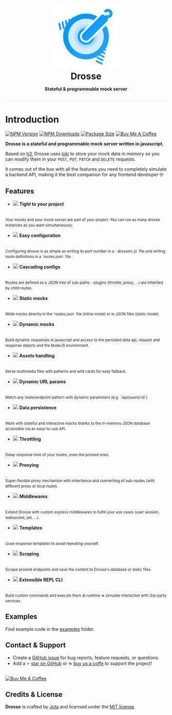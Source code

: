 <div align="center" style="padding-bottom:1rem;margin-bottom:2rem;border-bottom:1px solid rgba(128,128,128, 0.2)">
  <h1 style="margin-bottom:0">
    <img src="https://raw.githubusercontent.com/jota-one/drosse/master/docs/_media/drosse-logo.svg"/>
    <br>
    Drosse
  </h1>
  <p><strong>Stateful & programmable mock server</strong></p>
</div>

# Introduction

[![NPM Version](https://flat.badgen.net/npm/v/@jota-one/drosse)](https://www.npmjs.com/package/@jota-one/drosse)
[![NPM Downloads](https://flat.badgen.net/npm/dt/@jota-one/drosse)](https://www.npmjs.com/package/@jota-one/drosse)
[![Package Size](https://flat.badgen.net/packagephobia/install/@jota-one/drosse)](https://packagephobia.now.sh/result?p=@jota-one/drosse)
[![Buy Me A Coffee][bmc-shield-src]][bmc-href]

<!-- Badges -->

[bmc-src]: https://bmc-cdn.nyc3.digitaloceanspaces.com/BMC-button-images/custom_images/orange_img.png
[bmc-href]: https://www.buymeacoffee.com/drosse
[bmc-shield-src]: https://img.shields.io/static/v1?message=Buy%20me%20a%20coffee&logo=buy-me-a-coffee&style=flat-square&label=Sponsor&logoColor=white&color=ff813f

**Drosse is a stateful and programmable mock server written in javascript.**

Based on [h3](https://github.com/unjs/h3), Drosse uses [loki](https://github.com/techfort/LokiJS)
to store your mock data in memory so you can modify them in your
`POST`, `PUT`, `PATCH` and `DELETE` requests.

It comes out of the box with all the features you need to completely simulate a backend API,
making it the best companion for any frontend developer 🤓

## Features

<div class="grid cards" markdown>

- ![](https://drosse.dev/_media/paperclip.svg) **Tight to your project**
<br>
<small>
Your mocks and your mock-server are part of your project.
You can run as many drosse instances as you want simultaneously.
</small>

- ![](https://drosse.dev/_media/configuration.svg) **Easy configuration**
<br>
<small>
Configuring drosse is as simple as writing its port number in a `.drosserc.js`
file and writing route definitions in a `routes.json` file.
</small>

- ![](https://drosse.dev/_media/cascading.svg) **Cascading configs**
<br>
<small>
Routes are defined as a JSON tree of sub-paths - plugins (throttle, proxy, ...)
are inherited by child routes.
</small>

- ![](https://drosse.dev/_media/static-mocks.svg) **Static mocks**
<br>
<small>
Write mocks directly in the `routes.json` file (inline mode) or in JSON files
(static mode).
</small>

- ![](https://drosse.dev/_media/dynamic-mocks.svg) **Dynamic mocks**
<br>
<small>
Build dynamic responses in javascript and access to the persisted data api,
request and response objects and the NodeJS environment.
</small>

- ![](https://drosse.dev/_media/assets.svg) **Assets handling**
<br>
<small>
Serve multimedia files with patterns and wild cards for easy fallback.
</small>

- ![](https://drosse.dev/_media/url-param.svg) **Dynamic URL params**
<br>
<small>
Match any route/endpoint pattern with dynamic parameters (e.g. `/api/users/:id`).
</small>

- ![](https://drosse.dev/_media/database.svg) **Data persistence**
<br>
<small>
Work with stateful and interactive mocks thanks to the in-memory JSON database
accessible via an easy-to-use API.
</small>

- ![](https://drosse.dev/_media/throttle.svg) **Throttling**
<br>
<small>
Delay response time of your routes, even the proxied ones.
</small>

- ![](https://drosse.dev/_media/proxy.svg) **Proxying**
<br>
<small>
Super-flexible proxy mechanism with inheritance and overwriting of sub-routes
(with different proxy or local route).
</small>

- ![](https://drosse.dev/_media/middleware.svg) **Middlewares**
<br>
<small>
Extend Drosse with custom express middlewares to fulfill your use cases
(user session, websocket, jwt, ...).
</small>

- ![](https://drosse.dev/_media/template.svg) **Templates**
<br>
<small>
Uuse response templates to avoid repeating yourself.
</small>

- ![](https://drosse.dev/_media/scrape.svg) **Scraping**
<br>
<small>
Scrape proxied endpoints and save the content to Drosse's database or
static files.
</small>

- ![](https://drosse.dev/_media/cli.svg) **Extensible REPL CLI**
<br>
<small>
Build custom commands and execute them at runtime => simulate interaction
with 3rp-party services.
</small>

</div>

## Examples

Find example code in the [examples](https://github.com/jota-one/drosse/tree/master/examples) folder.

## Contact & Support

- Create a [GitHub issue](https://github.com/jota-one/drosse/issues) for bug reports, feature requests, or questions
- Add a ⭐️ [star on GitHub](https://github.com/jota-one/drosse) or ☕️ [buy us a coffe](https://www.buymeacoffee.com/drosse) to support the project!

<a href="https://www.buymeacoffee.com/drosse" target="_blank"><img src="https://cdn.buymeacoffee.com/buttons/v2/default-yellow.png" alt="Buy Me A Coffee" style="margin-top:10px;height:40px" ></a>

## Credits & License

**Drosse** is crafted by [Jota](https://jota.one) and licensed under the [MIT license](https://github.com/jota-one/drosse/blob/master/LICENSE).
